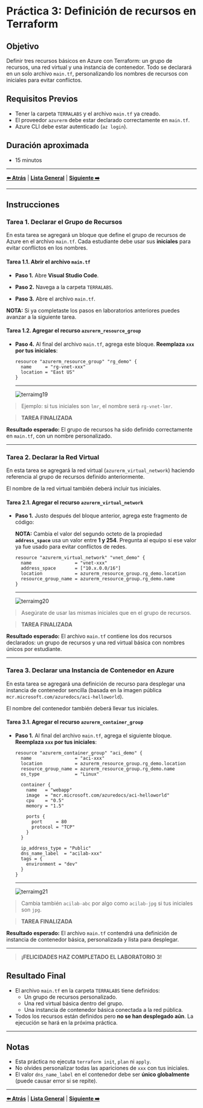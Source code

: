 # Práctica 3: Definición de recursos en Terraform

## Objetivo

Definir tres recursos básicos en Azure con Terraform: un grupo de recursos, una red virtual y una instancia de contenedor. Todo se declarará en un solo archivo `main.tf`, personalizando los nombres de recursos con iniciales para evitar conflictos.

## Requisitos Previos

- Tener la carpeta `TERRALABS` y el archivo `main.tf` ya creado.
- El proveedor `azurerm` debe estar declarado correctamente en `main.tf`.
- Azure CLI debe estar autenticado (`az login`).

## Duración aproximada

- 15 minutos

---

**[⬅️ Atrás](https://netec-mx.github.io/TRFRM-AZ/Capítulo3/lab2.html)** | **[Lista General](https://netec-mx.github.io/TRFRM-AZ/)** | **[Siguiente ➡️](https://netec-mx.github.io/TRFRM-AZ/Capítulo4/lab4.html)**

---

## Instrucciones

### Tarea 1. Declarar el Grupo de Recursos

En esta tarea se agregará un bloque que define el grupo de recursos de Azure en el archivo `main.tf`. Cada estudiante debe usar sus **iniciales** para evitar conflictos en los nombres.

#### Tarea 1.1. Abrir el archivo `main.tf`

- **Paso 1.** Abre **Visual Studio Code**.

- **Paso 2.** Navega a la carpeta `TERRALABS`.

- **Paso 3.** Abre el archivo `main.tf`.

**NOTA:** Si ya completaste los pasos en laboratorios anteriores puedes avanzar a la siguiente tarea.

#### Tarea 1.2. Agregar el recurso `azurerm_resource_group`

- **Paso 4.** Al final del archivo `main.tf`, agrega este bloque. **Reemplaza `xxx` por tus iniciales**:

  ```hcl
  resource "azurerm_resource_group" "rg_demo" {
    name     = "rg-vnet-xxx"
    location = "East US"
  }
  ```
  
  ---
  
  ![terraimg19](../images/lab3/img1.png)  

> Ejemplo: si tus iniciales son `lmr`, el nombre será `rg-vnet-lmr`.

> **TAREA FINALIZADA**

**Resultado esperado:** El grupo de recursos ha sido definido correctamente en `main.tf`, con un nombre personalizado.

---

### Tarea 2. Declarar la Red Virtual

En esta tarea se agregará la red virtual (`azurerm_virtual_network`) haciendo referencia al grupo de recursos definido anteriormente.

El nombre de la red virtual también deberá incluir tus iniciales.

#### Tarea 2.1. Agregar el recurso `azurerm_virtual_network`

- **Paso 1.** Justo después del bloque anterior, agrega este fragmento de código:

  **NOTA:** Cambia el valor del segundo octeto de la propiedad **`address_space`** usa un valor entre **1 y 254**. Pregunta al equipo si ese valor ya fue usado para evitar conflictos de redes.

  ```hcl
  resource "azurerm_virtual_network" "vnet_demo" {
    name                = "vnet-xxx"
    address_space       = ["10.x.0.0/16"]
    location            = azurerm_resource_group.rg_demo.location
    resource_group_name = azurerm_resource_group.rg_demo.name
  }
  ```
  
  ---
  
  ![terraimg20](../images/lab3/img2.png) 

> Asegúrate de usar las mismas iniciales que en el grupo de recursos.

> **TAREA FINALIZADA**

**Resultado esperado:** El archivo `main.tf` contiene los dos recursos declarados: un grupo de recursos y una red virtual básica con nombres únicos por estudiante.

---

### Tarea 3. Declarar una Instancia de Contenedor en Azure

En esta tarea se agregará una definición de recurso para desplegar una instancia de contenedor sencilla (basada en la imagen pública `mcr.microsoft.com/azuredocs/aci-helloworld`).

El nombre del contenedor también deberá llevar tus iniciales.

#### Tarea 3.1. Agregar el recurso `azurerm_container_group`

- **Paso 1.** Al final del archivo `main.tf`, agrega el siguiente bloque. **Reemplaza `xxx` por tus iniciales**:

  ```hcl
  resource "azurerm_container_group" "aci_demo" {
    name                = "aci-xxx"
    location            = azurerm_resource_group.rg_demo.location
    resource_group_name = azurerm_resource_group.rg_demo.name
    os_type             = "Linux"

    container {
      name   = "webapp"
      image  = "mcr.microsoft.com/azuredocs/aci-helloworld"
      cpu    = "0.5"
      memory = "1.5"

      ports {
        port     = 80
        protocol = "TCP"
      }
    }

    ip_address_type = "Public"
    dns_name_label  = "acilab-xxx"
    tags = {
      environment = "dev"
    }
  }
  ```
  
  ---
  
  ![terraimg21](../images/lab3/img3.png)

> Cambia también `acilab-abc` por algo como `acilab-jpg` si tus iniciales son `jpg`.

> **TAREA FINALIZADA**

**Resultado esperado:** El archivo `main.tf` contendrá una definición de instancia de contenedor básica, personalizada y lista para desplegar.

---

> **¡FELICIDADES HAZ COMPLETADO EL LABORATORIO 3!**

## Resultado Final

- El archivo `main.tf` en la carpeta `TERRALABS` tiene definidos:
  - Un grupo de recursos personalizado.
  - Una red virtual básica dentro del grupo.
  - Una instancia de contenedor básica conectada a la red pública.
- Todos los recursos están definidos pero **no se han desplegado aún**. La ejecución se hará en la próxima práctica.

---

## Notas

- Esta práctica no ejecuta `terraform init`, `plan` ni `apply`.
- No olvides personalizar todas las apariciones de `xxx` con tus iniciales.
- El valor `dns_name_label` en el contenedor debe ser **único globalmente** (puede causar error si se repite).

---

**[⬅️ Atrás](https://netec-mx.github.io/TRFRM-AZ/Capítulo3/lab2.html)** | **[Lista General](https://netec-mx.github.io/TRFRM-AZ/)** | **[Siguiente ➡️](https://netec-mx.github.io/TRFRM-AZ/Capítulo4/lab4.html)**
